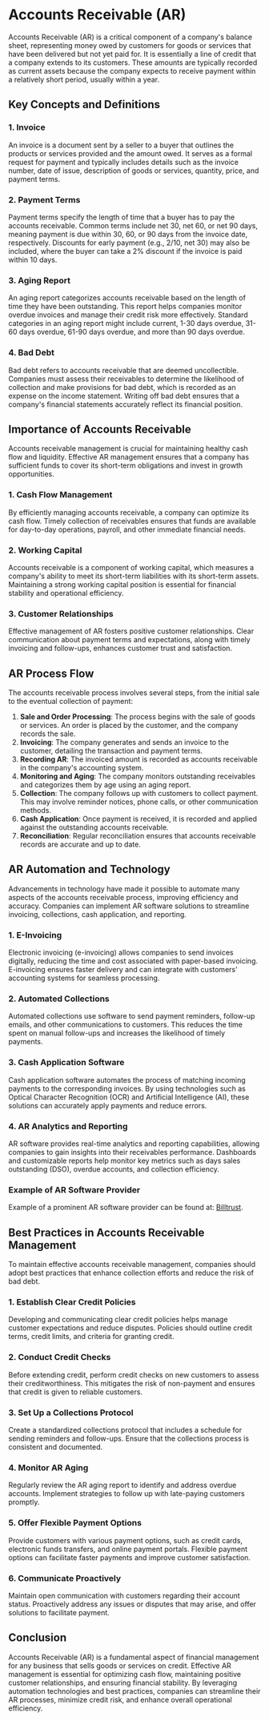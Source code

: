 # Accounts Receivable (AR)

Accounts Receivable (AR) is a critical component of a company's balance sheet, representing money owed by customers for goods or services that have been delivered but not yet paid for. It is essentially a line of credit that a company extends to its customers. These amounts are typically recorded as current assets because the company expects to receive payment within a relatively short period, usually within a year.

## Key Concepts and Definitions

### 1. Invoice
An invoice is a document sent by a seller to a buyer that outlines the products or services provided and the amount owed. It serves as a formal request for payment and typically includes details such as the invoice number, date of issue, description of goods or services, quantity, price, and payment terms.

### 2. Payment Terms
Payment terms specify the length of time that a buyer has to pay the accounts receivable. Common terms include net 30, net 60, or net 90 days, meaning payment is due within 30, 60, or 90 days from the invoice date, respectively. Discounts for early payment (e.g., 2/10, net 30) may also be included, where the buyer can take a 2% discount if the invoice is paid within 10 days.

### 3. Aging Report
An aging report categorizes accounts receivable based on the length of time they have been outstanding. This report helps companies monitor overdue invoices and manage their credit risk more effectively. Standard categories in an aging report might include current, 1-30 days overdue, 31-60 days overdue, 61-90 days overdue, and more than 90 days overdue.

### 4. Bad Debt
Bad debt refers to accounts receivable that are deemed uncollectible. Companies must assess their receivables to determine the likelihood of collection and make provisions for bad debt, which is recorded as an expense on the income statement. Writing off bad debt ensures that a company's financial statements accurately reflect its financial position.

## Importance of Accounts Receivable

Accounts receivable management is crucial for maintaining healthy cash flow and liquidity. Effective AR management ensures that a company has sufficient funds to cover its short-term obligations and invest in growth opportunities.

### 1. Cash Flow Management
By efficiently managing accounts receivable, a company can optimize its cash flow. Timely collection of receivables ensures that funds are available for day-to-day operations, payroll, and other immediate financial needs.

### 2. Working Capital
Accounts receivable is a component of working capital, which measures a company's ability to meet its short-term liabilities with its short-term assets. Maintaining a strong working capital position is essential for financial stability and operational efficiency.

### 3. Customer Relationships
Effective management of AR fosters positive customer relationships. Clear communication about payment terms and expectations, along with timely invoicing and follow-ups, enhances customer trust and satisfaction.

## AR Process Flow

The accounts receivable process involves several steps, from the initial sale to the eventual collection of payment:

1. **Sale and Order Processing**: The process begins with the sale of goods or services. An order is placed by the customer, and the company records the sale.
2. **Invoicing**: The company generates and sends an invoice to the customer, detailing the transaction and payment terms.
3. **Recording AR**: The invoiced amount is recorded as accounts receivable in the company's accounting system.
4. **Monitoring and Aging**: The company monitors outstanding receivables and categorizes them by age using an aging report.
5. **Collection**: The company follows up with customers to collect payment. This may involve reminder notices, phone calls, or other communication methods.
6. **Cash Application**: Once payment is received, it is recorded and applied against the outstanding accounts receivable.
7. **Reconciliation**: Regular reconciliation ensures that accounts receivable records are accurate and up to date.

## AR Automation and Technology

Advancements in technology have made it possible to automate many aspects of the accounts receivable process, improving efficiency and accuracy. Companies can implement AR software solutions to streamline invoicing, collections, cash application, and reporting.

### 1. E-Invoicing
Electronic invoicing (e-invoicing) allows companies to send invoices digitally, reducing the time and cost associated with paper-based invoicing. E-invoicing ensures faster delivery and can integrate with customers' accounting systems for seamless processing.

### 2. Automated Collections
Automated collections use software to send payment reminders, follow-up emails, and other communications to customers. This reduces the time spent on manual follow-ups and increases the likelihood of timely payments.

### 3. Cash Application Software
Cash application software automates the process of matching incoming payments to the corresponding invoices. By using technologies such as Optical Character Recognition (OCR) and Artificial Intelligence (AI), these solutions can accurately apply payments and reduce errors.

### 4. AR Analytics and Reporting
AR software provides real-time analytics and reporting capabilities, allowing companies to gain insights into their receivables performance. Dashboards and customizable reports help monitor key metrics such as days sales outstanding (DSO), overdue accounts, and collection efficiency.

### Example of AR Software Provider
Example of a prominent AR software provider can be found at: [Billtrust](https://www.billtrust.com/).

## Best Practices in Accounts Receivable Management

To maintain effective accounts receivable management, companies should adopt best practices that enhance collection efforts and reduce the risk of bad debt.

### 1. Establish Clear Credit Policies
Developing and communicating clear credit policies helps manage customer expectations and reduce disputes. Policies should outline credit terms, credit limits, and criteria for granting credit.

### 2. Conduct Credit Checks
Before extending credit, perform credit checks on new customers to assess their creditworthiness. This mitigates the risk of non-payment and ensures that credit is given to reliable customers.

### 3. Set Up a Collections Protocol
Create a standardized collections protocol that includes a schedule for sending reminders and follow-ups. Ensure that the collections process is consistent and documented.

### 4. Monitor AR Aging
Regularly review the AR aging report to identify and address overdue accounts. Implement strategies to follow up with late-paying customers promptly.

### 5. Offer Flexible Payment Options
Provide customers with various payment options, such as credit cards, electronic funds transfers, and online payment portals. Flexible payment options can facilitate faster payments and improve customer satisfaction.

### 6. Communicate Proactively
Maintain open communication with customers regarding their account status. Proactively address any issues or disputes that may arise, and offer solutions to facilitate payment.

## Conclusion

Accounts Receivable (AR) is a fundamental aspect of financial management for any business that sells goods or services on credit. Effective AR management is essential for optimizing cash flow, maintaining positive customer relationships, and ensuring financial stability. By leveraging automation technologies and best practices, companies can streamline their AR processes, minimize credit risk, and enhance overall operational efficiency.